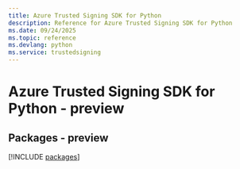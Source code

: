 ```yaml
---
title: Azure Trusted Signing SDK for Python
description: Reference for Azure Trusted Signing SDK for Python
ms.date: 09/24/2025
ms.topic: reference
ms.devlang: python
ms.service: trustedsigning
---
```

# Azure Trusted Signing SDK for Python - preview
## Packages - preview
[!INCLUDE [packages](trusted-signing-index.md)]